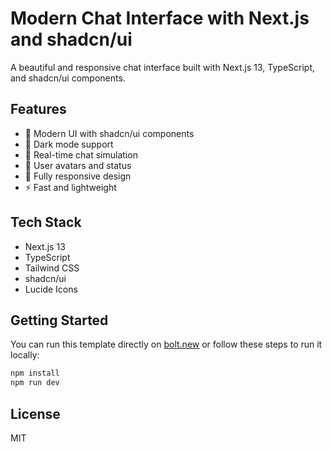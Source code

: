 # Modern Chat Interface with Next.js and shadcn/ui

A beautiful and responsive chat interface built with Next.js 13, TypeScript, and shadcn/ui components.

## Features

- 💅 Modern UI with shadcn/ui components
- 🌙 Dark mode support
- 💬 Real-time chat simulation
- 👤 User avatars and status
- 📱 Fully responsive design
- ⚡ Fast and lightweight

## Tech Stack

- Next.js 13
- TypeScript
- Tailwind CSS
- shadcn/ui
- Lucide Icons

## Getting Started

You can run this template directly on [bolt.new](https://bolt.new) or follow these steps to run it locally:

```bash
npm install
npm run dev
```

## License

MIT
